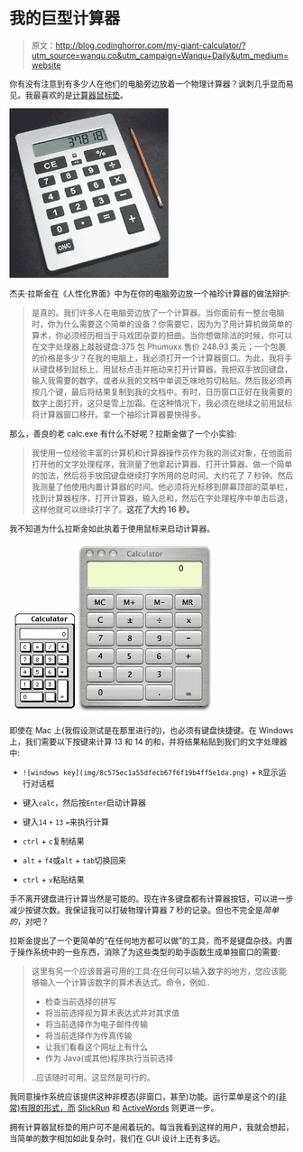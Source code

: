 # 我的巨型计算器

> 原文：<http://blog.codinghorror.com/my-giant-calculator/?utm_source=wanqu.co&utm_campaign=Wanqu+Daily&utm_medium=website>



你有没有注意到有多少人在他们的电脑旁边放着一个物理计算器？讽刺几乎显而易见。我最喜欢的是[计算器鼠标垫](http://www.google.com/search?q=calculator+mousepad)。

![a huge calculator](img/0289363113a0ade3388d67ada14bb93a.png)

杰夫·拉斯金在《人性化界面》中为在你的电脑旁边放一个袖珍计算器的做法辩护:

> 是真的。我们许多人在电脑旁边放了一个计算器。当你面前有一整台电脑时，你为什么需要这个简单的设备？你需要它，因为为了用计算机做简单的算术，你必须经历相当于马戏团杂耍的扭曲。当你想做除法的时候，你可以在文字处理器上敲敲键盘:375 包 Phumuxx 售价 248.93 美元；一个包裹的价格是多少？在我的电脑上，我必须打开一个计算器窗口。为此，我将手从键盘移到鼠标上，用鼠标点击并拖动来打开计算器。我把双手放回键盘，输入我需要的数字，或者从我的文档中单调乏味地剪切粘贴。然后我必须再按几个键，最后将结果复制到我的文档中。有时，日历窗口正好在我需要的数字上面打开，这只是雪上加霜。在这种情况下，我必须在继续之前用鼠标将计算器窗口移开。拿一个袖珍计算器要快得多。

那么，善良的老 calc.exe 有什么不好呢？拉斯金做了一个小实验:

> 我使用一位经验丰富的计算机和计算器操作员作为我的测试对象，在他面前打开他的文字处理程序，我测量了他拿起计算器、打开计算器、做一个简单的加法，然后将手放回键盘继续打字所用的总时间。大约花了 7 秒钟。然后我测量了他使用内置计算器的时间。他必须将光标移到屏幕顶部的菜单栏，找到计算器程序，打开计算器，输入总和，然后在字处理程序中单击后退，这样他就可以继续打字了。**这花了大约 16 秒。**

我不知道为什么拉斯金如此执着于使用鼠标来启动计算器。

![Mac OS calculators](img/ad6156bad931085f754eea3a9818046d.png)

即使在 Mac 上(我假设测试是在那里进行的)，也必须有键盘快捷键。在 Windows 上，我们需要以下按键来计算 13 和 14 的和，并将结果粘贴到我们的文字处理器中:

*   `![windows key](img/8c575ec1a55dfecb67f6f19b4ff5e1da.png)` + `R`显示运行对话框

*   键入`calc`，然后按`Enter`启动计算器

*   键入`14` `+` `13` `=`来执行计算

*   `ctrl` + `c`复制结果

*   `alt` + `f4`或`alt` + `tab`切换回来

*   `ctrl` + `v`粘贴结果

手不离开键盘进行计算当然是可能的。现在许多键盘都有计算器按钮，可以进一步减少按键次数。我保证我可以打破物理计算器 7 秒的记录。但也不完全是*简单的*，对吧？

拉斯金提出了一个更简单的“在任何地方都可以做”的工具，而不是键盘杂技。内置于操作系统中的一些东西，消除了为这些类型的助手函数生成单独窗口的需要:

> 这里有另一个应该普遍可用的工具:在任何可以输入数字的地方，您应该能够输入一个计算该数字的算术表达式。命令，例如..
> 
> *   检查当前选择的拼写
> *   将当前选择视为算术表达式并对其求值
> *   将当前选择作为电子邮件传输
> *   将当前选择作为传真传输
> *   让我们看看这个网址上有什么
> *   作为 Java(或其他)程序执行当前选择
> 
> ..应该随时可用。这显然是可行的。

我同意操作系统应该提供这种非模态(非窗口，甚至)功能。运行菜单是这个的[(非常)有限的形式，而](http://www.codinghorror.com/blog/archives/000378.html) [SlickRun](http://www.bayden.com/SlickRun/) 和 [ActiveWords](http://www.activewords.com/) 则更进一步。

拥有计算器鼠标垫的用户可不是闹着玩的。每当我看到这样的用户，我就会想起，当简单的数字相加如此复杂时，我们在 GUI 设计上还有多远。

